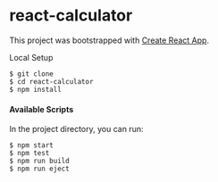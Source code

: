 # react-calculator

This project was bootstrapped with [Create React App](https://github.com/facebook/create-react-app).

Local Setup
````
$ git clone
$ cd react-calculator
$ npm install
````

#### Available Scripts
In the project directory, you can run:  
````
$ npm start
$ npm test
$ npm run build
$ npm run eject  
````
